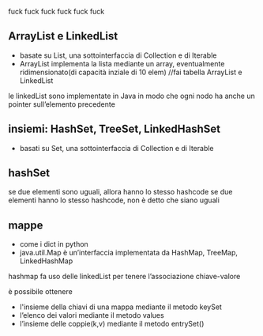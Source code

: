 fuck fuck fuck fuck fuck fuck

## ArrayList e LinkedList
- basate su List, una sottointerfaccia di Collection e di Iterable
- ArrayList implementa la lista mediante un array, eventualmente ridimensionato(di capacità inziale di 10 elem)
//fai tabella ArrayList e LinkedList

le linkedList sono implementate in Java in modo che ogni nodo ha anche un pointer sull’elemento precedente


## insiemi: HashSet, TreeSet, LinkedHashSet

- basati su Set, una sottointerfaccia di Collection e di Iterable

## hashSet
se due elementi sono uguali, allora hanno lo stesso hashcode
se due elementi hanno lo stesso hashcode, non è detto che siano uguali 

## mappe
- come i dict in python
- java.util.Map è un’interfaccia implementata da HashMap, TreeMap, LinkedHashMap


hashmap fa uso delle linkedList per tenere l’associazione chiave-valore

 è possibile ottenere 
 - l'insieme della chiavi di una mappa mediante il metodo keySet
 - l’elenco dei valori mediante il metodo values
 - l’insieme delle coppie(k,v) mediante il metodo entrySet()
